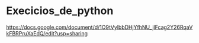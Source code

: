 # Execicios_de_python
https://docs.google.com/document/d/1O9tVylbbDHjYfhNU_jlFcag2Y26RqaVkFBRPruXaEdQ/edit?usp=sharing
